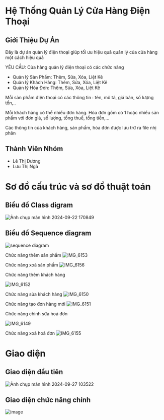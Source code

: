 <h1>Hệ Thống Quản Lý Cửa Hàng Điện Thoại</h1>
<h2>Giới Thiệu Dự Án</h2>
Đây là dự án quản lý điện thoại giúp tối ưu hiệu quả quản lý của cửa hàng một cách hiệu quả 

YÊU CẦU: Cửa hàng quản lý điện thoại có các chức năng
+ Quản lý Sản Phẩm: Thêm, Sửa, Xóa, Liệt Kê
+ Quản lý Khách Hàng: Thêm, Sửa, Xóa, Liệt Kê
+ Quản lý Hóa Đơn: Thêm, Sửa, Xóa, Liệt Kê
  
Mỗi sản phẩm điện thoại có các thông tin : tên, mô tả, giá bán, số lượng tồn,..

Mỗi khách hàng có thể nhiều đơn hàng. Hóa đơn gồm có 1 hoặc nhiều sản phẩm với đơn giá, số lượng, tổng thuế, tổng tiền,...

Các thông tin của khách hàng, sản phẩm, hóa đơn được lưu trữ ra file nhị phân

<h2> Thành Viên Nhóm </h2>

+ Lê Thị Dương
+ Lưu Thị Ngà

<h1>Sơ đồ cấu trúc và sơ đồ thuật toán </h1>

<h2>Biểu đồ Class digram </h2>

![Ảnh chụp màn hình 2024-09-22 170849](https://github.com/user-attachments/assets/73442e24-d9fa-42f9-8a60-2a5873a8e72d)


<h2>Biểu đồ Sequence diagram</h2>

![sequence diagram](https://github.com/user-attachments/assets/719e9722-34ee-4d31-9343-74a49ec612ca)

Chức năng thêm sản phẩm
![IMG_6153](https://github.com/user-attachments/assets/629de7f0-8bba-44ae-882c-4434ab840147)


Chức năng xoá sản phẩm
![IMG_6156](https://github.com/user-attachments/assets/5e34ebab-fa94-444a-a764-46ac53bc3060)

Chức năng thêm khách hàng

![IMG_6152](https://github.com/user-attachments/assets/6a09f46d-e26f-48f6-a684-5d4322e458c4)

Chức năng sửa khách hàng
![IMG_6150](https://github.com/user-attachments/assets/a9c88254-6707-4cfb-ae3a-40f591b756a8)

Chức năng tạo đơn hàng mới
![IMG_6151](https://github.com/user-attachments/assets/76e9746f-3ae4-4d73-a0a6-93b31cebed55)

Chức năng chỉnh sửa hoá đơn

![IMG_6149](https://github.com/user-attachments/assets/ab203a23-30eb-4c94-a9ef-3c2597e9f758)

Chức năng xoá hoá đơn
![IMG_6155](https://github.com/user-attachments/assets/e6b44bcb-2601-433b-8926-7d813ba400c2)




<h1> Giao diện </h1>
<h2>Giao diện đầu tiên</h2>

![Ảnh chụp màn hình 2024-09-27 103522](https://github.com/user-attachments/assets/afd54e05-5731-49f4-8c59-7f4ad471607a)


<h2>Giao diện chức năng chính</h2>

![image](https://github.com/user-attachments/assets/63b08251-f4df-4023-ad9c-de03872df31f) 



